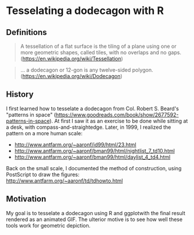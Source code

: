 # Tesselating a dodecagon with R

## Definitions
> A tessellation of a flat surface is the tiling of a plane using one or more geometric shapes, called tiles, with no overlaps and no gaps.
(https://en.wikipedia.org/wiki/Tessellation)

> ... a dodecagon or 12-gon is any twelve-sided polygon.
(https://en.wikipedia.org/wiki/Dodecagon)

## History
I first learned how to tesselate a dodecagon from Col. Robert S. Beard's
"patterns in space" (https://www.goodreads.com/book/show/2677592-patterns-in-space). At first I saw it as an exercise to be done while sitting at a desk, with compass-and-straightedge. Later, in 1999, I realized the pattern on a more human scale:

* http://www.antfarm.org/~aaronf/id99/html/23.html
* http://www.antfarm.org/~aaronf/bman99/html/nightlist_7_td10.html
* http://www.antfarm.org/~aaronf/bman99/html/daylist_4_td4.html

Back on the small scale, I documented the method of construction, using
PostScript to draw the figures: http://www.antfarm.org/~aaronf/td/tdhowto.html

## Motivation
My goal is to tesselate a dodecagon using R and ggplotwith the final result
rendered as an animated GIF. The ulterior motive is to see how well
these tools work for geometric depiction.

